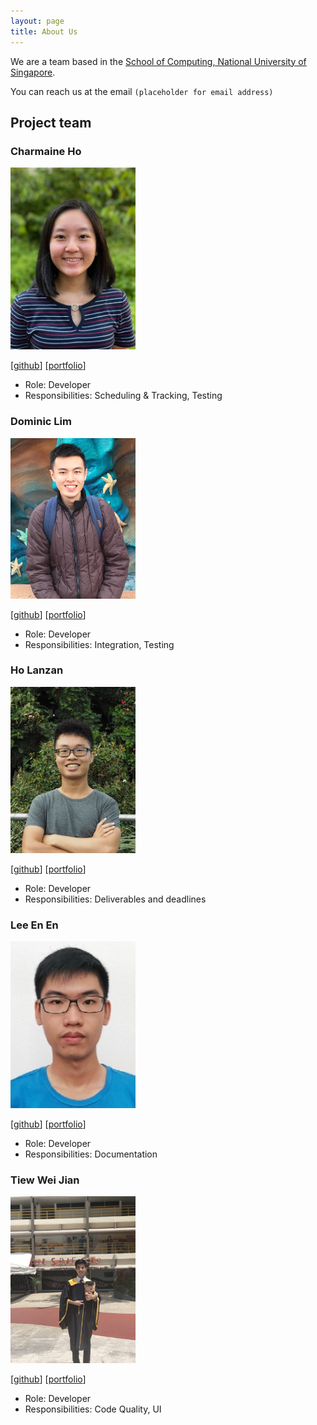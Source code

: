 ```yaml
---
layout: page
title: About Us
---
```


We are a team based in the [School of Computing, National University of Singapore](http://www.comp.nus.edu.sg).

You can reach us at the email `(placeholder for email address)`

## Project team

### Charmaine Ho

<img src="images/charmainehly.png" width="200px">

[[github](http://github.com/charmainehly)] 
[[portfolio](team/charmainehly.md)]

* Role: Developer
* Responsibilities: Scheduling & Tracking, Testing

### Dominic Lim

<img src="images/domlimm.png" width="200px">

[[github](http://github.com/domlimm)]
[[portfolio](team/domlimm.md)]

* Role: Developer
* Responsibilities: Integration, Testing

### Ho Lanzan

<img src="images/lzan98.png" width="200px">

[[github](https://github.com/lzan98)]
[[portfolio](team/lzan98.md)]

* Role: Developer
* Responsibilities: Deliverables and deadlines

### Lee En En

<img src="images/leeenen.png" width="200px">

[[github](http://github.com/leeenen)]
[[portfolio](team/leeenen.md)]

* Role: Developer
* Responsibilities: Documentation

### Tiew Wei Jian

<img src="images/tiewweijian.png" width="200px">

[[github](http://github.com/tiewweijian)]
[[portfolio](team/tiewweijian.md)]

* Role: Developer
* Responsibilities: Code Quality, UI
